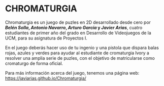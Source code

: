 # CHROMATURGIA

Chromaturgia es un juego de puzles en 2D desarrollado desde cero por **_Belén Solla_, _Antonio Navarro_, _Arturo García_ y _Javier Arias_**, cuatro estudiantes de primer año del grado en Desarrollo de Videojuegos de la UCM, para su asignatura de Proyectos I.

En el juego deberás hacer uso de tu ingenio y una pistola que dispara balas rojas, azules y verdes para ayudar al estudiante de cromaturgia Ivory a resolver una amplia serie de puzles, con el objetivo de matricularse como cromaturgo de forma oficial. 

Para más información acerca del juego, tenemos una página web: https://javiarias.github.io/Chromaturgia/
